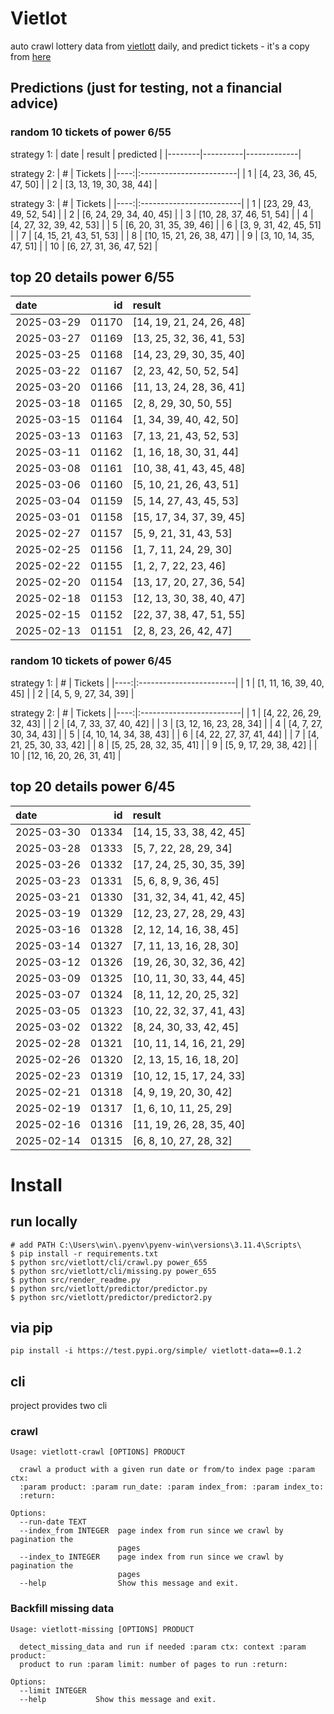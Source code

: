 # Vietlot
auto crawl lottery data from [vietlott](https://vietlott.vn) daily, and predict tickets - it's a copy from [here](https://github.com/vietvudanh/vietlott-data)
## Predictions (just for testing, not a financial advice)
### random 10 tickets of power 6/55

strategy 1:
| date   | result   | predicted   |
|--------|----------|-------------|

strategy 2:
|   # | Tickets                 |
|----:|:------------------------|
|   1 | [4, 23, 36, 45, 47, 50] |
|   2 | [3, 13, 19, 30, 38, 44] |

strategy 3:
|   # | Tickets                  |
|----:|:-------------------------|
|   1 | [23, 29, 43, 49, 52, 54] |
|   2 | [6, 24, 29, 34, 40, 45]  |
|   3 | [10, 28, 37, 46, 51, 54] |
|   4 | [4, 27, 32, 39, 42, 53]  |
|   5 | [6, 20, 31, 35, 39, 46]  |
|   6 | [3, 9, 31, 42, 45, 51]   |
|   7 | [4, 15, 21, 43, 51, 53]  |
|   8 | [10, 15, 21, 26, 38, 47] |
|   9 | [3, 10, 14, 35, 47, 51]  |
|  10 | [6, 27, 31, 36, 47, 52]  |

## top 20 details power 6/55
| date       |    id | result                   |
|:-----------|------:|:-------------------------|
| 2025-03-29 | 01170 | [14, 19, 21, 24, 26, 48] |
| 2025-03-27 | 01169 | [13, 25, 32, 36, 41, 53] |
| 2025-03-25 | 01168 | [14, 23, 29, 30, 35, 40] |
| 2025-03-22 | 01167 | [2, 23, 42, 50, 52, 54]  |
| 2025-03-20 | 01166 | [11, 13, 24, 28, 36, 41] |
| 2025-03-18 | 01165 | [2, 8, 29, 30, 50, 55]   |
| 2025-03-15 | 01164 | [1, 34, 39, 40, 42, 50]  |
| 2025-03-13 | 01163 | [7, 13, 21, 43, 52, 53]  |
| 2025-03-11 | 01162 | [1, 16, 18, 30, 31, 44]  |
| 2025-03-08 | 01161 | [10, 38, 41, 43, 45, 48] |
| 2025-03-06 | 01160 | [5, 10, 21, 26, 43, 51]  |
| 2025-03-04 | 01159 | [5, 14, 27, 43, 45, 53]  |
| 2025-03-01 | 01158 | [15, 17, 34, 37, 39, 45] |
| 2025-02-27 | 01157 | [5, 9, 21, 31, 43, 53]   |
| 2025-02-25 | 01156 | [1, 7, 11, 24, 29, 30]   |
| 2025-02-22 | 01155 | [1, 2, 7, 22, 23, 46]    |
| 2025-02-20 | 01154 | [13, 17, 20, 27, 36, 54] |
| 2025-02-18 | 01153 | [12, 13, 30, 38, 40, 47] |
| 2025-02-15 | 01152 | [22, 37, 38, 47, 51, 55] |
| 2025-02-13 | 01151 | [2, 8, 23, 26, 42, 47]   |

### random 10 tickets of power 6/45

strategy 1:
|   # | Tickets                 |
|----:|:------------------------|
|   1 | [1, 11, 16, 39, 40, 45] |
|   2 | [4, 5, 9, 27, 34, 39]   |

strategy 2:
|   # | Tickets                  |
|----:|:-------------------------|
|   1 | [4, 22, 26, 29, 32, 43]  |
|   2 | [4, 7, 33, 37, 40, 42]   |
|   3 | [3, 12, 16, 23, 28, 34]  |
|   4 | [4, 7, 27, 30, 34, 43]   |
|   5 | [4, 10, 14, 34, 38, 43]  |
|   6 | [4, 22, 27, 37, 41, 44]  |
|   7 | [4, 21, 25, 30, 33, 42]  |
|   8 | [5, 25, 28, 32, 35, 41]  |
|   9 | [5, 9, 17, 29, 38, 42]   |
|  10 | [12, 16, 20, 26, 31, 41] |

## top 20 details power 6/45
| date       |    id | result                   |
|:-----------|------:|:-------------------------|
| 2025-03-30 | 01334 | [14, 15, 33, 38, 42, 45] |
| 2025-03-28 | 01333 | [5, 7, 22, 28, 29, 34]   |
| 2025-03-26 | 01332 | [17, 24, 25, 30, 35, 39] |
| 2025-03-23 | 01331 | [5, 6, 8, 9, 36, 45]     |
| 2025-03-21 | 01330 | [31, 32, 34, 41, 42, 45] |
| 2025-03-19 | 01329 | [12, 23, 27, 28, 29, 43] |
| 2025-03-16 | 01328 | [2, 12, 14, 16, 38, 45]  |
| 2025-03-14 | 01327 | [7, 11, 13, 16, 28, 30]  |
| 2025-03-12 | 01326 | [19, 26, 30, 32, 36, 42] |
| 2025-03-09 | 01325 | [10, 11, 30, 33, 44, 45] |
| 2025-03-07 | 01324 | [8, 11, 12, 20, 25, 32]  |
| 2025-03-05 | 01323 | [10, 22, 32, 37, 41, 43] |
| 2025-03-02 | 01322 | [8, 24, 30, 33, 42, 45]  |
| 2025-02-28 | 01321 | [10, 11, 14, 16, 21, 29] |
| 2025-02-26 | 01320 | [2, 13, 15, 16, 18, 20]  |
| 2025-02-23 | 01319 | [10, 12, 15, 17, 24, 33] |
| 2025-02-21 | 01318 | [4, 9, 19, 20, 30, 42]   |
| 2025-02-19 | 01317 | [1, 6, 10, 11, 25, 29]   |
| 2025-02-16 | 01316 | [11, 19, 26, 28, 35, 40] |
| 2025-02-14 | 01315 | [6, 8, 10, 27, 28, 32]   |

<!---
stats 6/55 all time - stats.to_markdown(index=False)
stats 6/55 -15d - stats_15d.to_markdown(index=False)
stats 6/55 -30d - stats_30d.to_markdown(index=False)
stats 6/55 -60d - stats_60d.to_markdown(index=False)
stats 6/55 -90d - stats_90d.to_markdown(index=False)
-->

# Install
 
## run locally

```shell
# add PATH C:\Users\win\.pyenv\pyenv-win\versions\3.11.4\Scripts\
$ pip install -r requirements.txt
$ python src/vietlott/cli/crawl.py power_655
$ python src/vietlott/cli/missing.py power_655
$ python src/render_readme.py
$ python src/vietlott/predictor/predictor.py
$ python src/vietlott/predictor/predictor2.py
```
 
## via pip

```shell
pip install -i https://test.pypi.org/simple/ vietlott-data==0.1.2
```

## cli
project provides two cli

### crawl
```shell
Usage: vietlott-crawl [OPTIONS] PRODUCT

  crawl a product with a given run date or from/to index page :param ctx:
  :param product: :param run_date: :param index_from: :param index_to:
  :return:

Options:
  --run-date TEXT
  --index_from INTEGER  page index from run since we crawl by pagination the
                        pages
  --index_to INTEGER    page index from run since we crawl by pagination the
                        pages
  --help                Show this message and exit.
```

### Backfill missing data

```shell
Usage: vietlott-missing [OPTIONS] PRODUCT

  detect_missing_data and run if needed :param ctx: context :param product:
  product to run :param limit: number of pages to run :return:

Options:
  --limit INTEGER
  --help           Show this message and exit.
```

